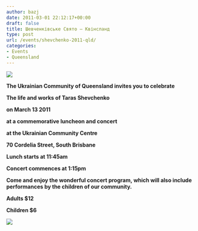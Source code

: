 ```yaml
---
author: bazj
date: 2011-03-01 22:12:17+00:00
draft: false
title: Шевченківське Свято – Квінсланд
type: post
url: /events/shevchenko-2011-qld/
categories:
- Events
- Queensland
---
```


[![](http://www.ozeukes.com/wp-content/uploads/2011/03/AUQ-2-reduced.jpg)
](http://www.ozeukes.com/wp-content/uploads/2011/03/AUQ-2-reduced.jpg)




**The Ukrainian Community of Queensland invites you to celebrate**




**The life and works of Taras Shevchenko**




**on March 13 2011**




**at a commemorative luncheon and concert**




**at the Ukrainian Community Centre**




**70 Cordelia Street, South Brisbane**




**Lunch starts at 11:45am**




**Concert commences at 1:15pm**




**Come and enjoy the wonderful concert program, which will also include performances by the children of our community.**




**Adults $12**




**Children $6**




**[![](http://www.ozeukes.com/wp-content/uploads/2011/03/Qld_TarasShevchenko2011.jpg)
](http://www.ozeukes.com/wp-content/uploads/2011/03/Qld_TarasShevchenko2011.jpg)**
